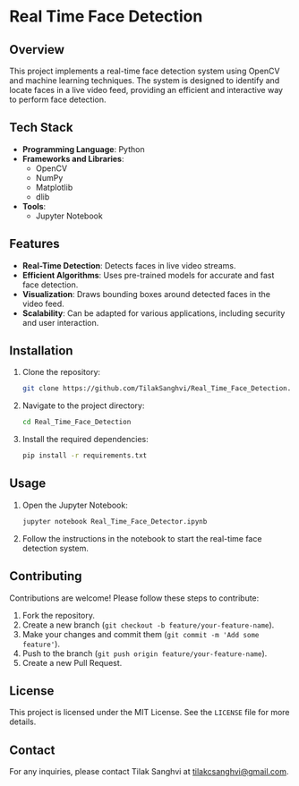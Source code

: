# Real Time Face Detection

## Overview
This project implements a real-time face detection system using OpenCV and machine learning techniques. The system is designed to identify and locate faces in a live video feed, providing an efficient and interactive way to perform face detection.

## Tech Stack
- **Programming Language**: Python
- **Frameworks and Libraries**:
  - OpenCV
  - NumPy
  - Matplotlib
  - dlib
- **Tools**:
  - Jupyter Notebook

## Features
- **Real-Time Detection**: Detects faces in live video streams.
- **Efficient Algorithms**: Uses pre-trained models for accurate and fast face detection.
- **Visualization**: Draws bounding boxes around detected faces in the video feed.
- **Scalability**: Can be adapted for various applications, including security and user interaction.

## Installation
1. Clone the repository:
    ```bash
    git clone https://github.com/TilakSanghvi/Real_Time_Face_Detection.git
    ```
2. Navigate to the project directory:
    ```bash
    cd Real_Time_Face_Detection
    ```
3. Install the required dependencies:
    ```bash
    pip install -r requirements.txt
    ```

## Usage
1. Open the Jupyter Notebook:
    ```bash
    jupyter notebook Real_Time_Face_Detector.ipynb
    ```
2. Follow the instructions in the notebook to start the real-time face detection system.

## Contributing
Contributions are welcome! Please follow these steps to contribute:
1. Fork the repository.
2. Create a new branch (`git checkout -b feature/your-feature-name`).
3. Make your changes and commit them (`git commit -m 'Add some feature'`).
4. Push to the branch (`git push origin feature/your-feature-name`).
5. Create a new Pull Request.

## License
This project is licensed under the MIT License. See the `LICENSE` file for more details.

## Contact
For any inquiries, please contact Tilak Sanghvi at [tilakcsanghvi@gmail.com](mailto:tilakcsanghvi@gmail.com).

